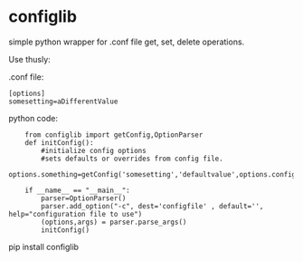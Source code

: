 configlib
=========

simple python wrapper for .conf file get, set, delete operations.

Use thusly: 

.conf file:
```
[options]
somesetting=aDifferentValue

```

python code: 
```
    from configlib import getConfig,OptionParser
    def initConfig():
        #initialize config options
        #sets defaults or overrides from config file.
        options.something=getConfig('somesetting','defaultvalue',options.configfile)
    
    if __name__ == "__main__":
        parser=OptionParser()
        parser.add_option("-c", dest='configfile' , default='', help="configuration file to use")
        (options,args) = parser.parse_args()
        initConfig()
```

pip install configlib
